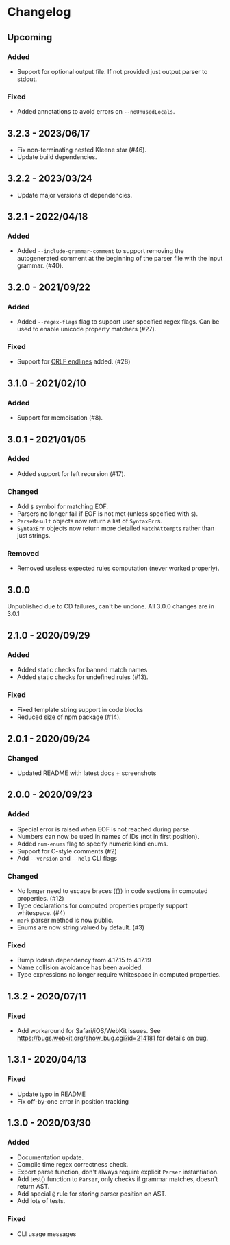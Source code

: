 # Changelog

## Upcoming

### Added

- Support for optional output file. If not provided just output parser to stdout.

### Fixed

- Added annotations to avoid errors on `--noUnusedLocals`.

## 3.2.3 - 2023/06/17

- Fix non-terminating nested Kleene star (#46).
- Update build dependencies.

## 3.2.2 - 2023/03/24

- Update major versions of dependencies.

## 3.2.1 - 2022/04/18

### Added

- Added `--include-grammar-comment` to support removing the autogenerated comment at the beginning
  of the parser file with the input grammar. (#40).

## 3.2.0 - 2021/09/22

### Added

- Added `--regex-flags` flag to support user specified regex flags. Can be used to enable unicode
  property matchers (#27).

### Fixed

- Support for [CRLF endlines](https://en.wikipedia.org/wiki/Carriage_return#Computers) added. (#28)

## 3.1.0 - 2021/02/10

### Added

- Support for memoisation (#8).

## 3.0.1 - 2021/01/05

### Added

- Added support for left recursion (#17).

### Changed

- Add `$` symbol for matching EOF.
- Parsers no longer fail if EOF is not met (unless specified with `$`).
- `ParseResult` objects now return a list of `SyntaxErr`s.
- `SyntaxErr` objects now return more detailed `MatchAttempts` rather than just strings.

### Removed

- Removed useless expected rules computation (never worked properly).

## 3.0.0

Unpublished due to CD failures, can't be undone. All 3.0.0 changes are in 3.0.1

## 2.1.0 - 2020/09/29

### Added

- Added static checks for banned match names
- Added static checks for undefined rules (#13).

### Fixed

- Fixed template string support in code blocks
- Reduced size of npm package (#14).

## 2.0.1 - 2020/09/24

### Changed

- Updated README with latest docs + screenshots

## 2.0.0 - 2020/09/23

### Added

- Special error is raised when EOF is not reached during parse.
- Numbers can now be used in names of IDs (not in first position).
- Added `num-enums` flag to specify numeric kind enums.
- Support for C-style comments (#2)
- Add `--version` and `--help` CLI flags

### Changed

- No longer need to escape braces ({}) in code sections in computed properties. (#12)
- Type declarations for computed properties properly support whitespace. (#4)
- `mark` parser method is now public.
- Enums are now string valued by default. (#3)

### Fixed

- Bump lodash dependency from 4.17.15 to 4.17.19
- Name collision avoidance has been avoided.
- Type expressions no longer require whitespace in computed properties.

## 1.3.2 - 2020/07/11

### Fixed

- Add workaround for Safari/iOS/WebKit issues. See https://bugs.webkit.org/show_bug.cgi?id=214181
  for details on bug.

## 1.3.1 - 2020/04/13

### Fixed

- Update typo in README
- Fix off-by-one error in position tracking

## 1.3.0 - 2020/03/30

### Added

- Documentation update.
- Compile time regex correctness check.
- Export parse function, don't always require explicit `Parser` instantiation.
- Add test() function to `Parser`, only checks if grammar matches, doesn't return AST.
- Add special `@` rule for storing parser position on AST.
- Add lots of tests.

### Fixed

- CLI usage messages
